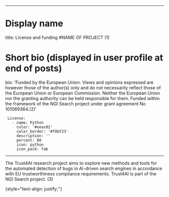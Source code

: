 ---
# Display name
title: License and funding #NAME OF PROJECT (1)


# Short bio (displayed in user profile at end of posts)
bio: 'Funded by the European Union. Views and opinions expressed are however those of the author(s) only and do not necessarily reflect those of the European Union or European Commission. Neither the European Union nor the granting authority can be held responsible for them. Funded within the framework of the NGI Search project under grant agreement No 101069364.(2)'


     License:
       - name: Python
         color: '#eeac02'
         color_border: '#f0bf23'
         description: ''
         percent: 80
         icon: python
         icon_pack: fab
 ---

The Trust4AI research project aims to explore new methods and tools for the automated detection of bugs in AI-driven search engines in accordance with EU trustworthiness compliance requirements. Trust4AI is part of the NGI Search project. (3)


{style="text-align: justify;"}
